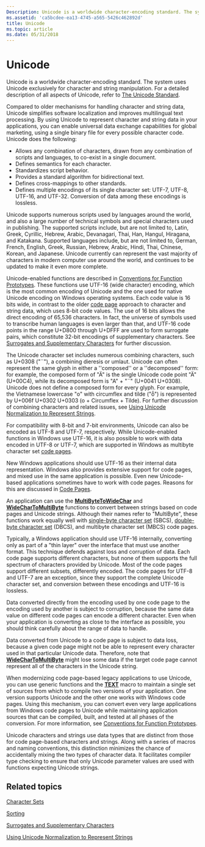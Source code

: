 ```yaml
---
Description: Unicode is a worldwide character-encoding standard. The system uses Unicode exclusively for character and string manipulation. For a detailed description of all aspects of Unicode, refer to The Unicode Standard.
ms.assetid: 'ca5bcdee-ea13-4745-a565-5426c462892d'
title: Unicode
ms.topic: article
ms.date: 05/31/2018
---
```


# Unicode

Unicode is a worldwide character-encoding standard. The system uses Unicode exclusively for character and string manipulation. For a detailed description of all aspects of Unicode, refer to [The Unicode Standard](https://www.unicode.org/standard/standard.mdl).

Compared to older mechanisms for handling character and string data, Unicode simplifies software localization and improves multilingual text processing. By using Unicode to represent character and string data in your applications, you can enable universal data exchange capabilities for global marketing, using a single binary file for every possible character code. Unicode does the following:

-   Allows any combination of characters, drawn from any combination of scripts and languages, to co-exist in a single document.
-   Defines semantics for each character.
-   Standardizes script behavior.
-   Provides a standard algorithm for bidirectional text.
-   Defines cross-mappings to other standards.
-   Defines multiple encodings of its single character set: UTF-7, UTF-8, UTF-16, and UTF-32. Conversion of data among these encodings is lossless.

Unicode supports numerous scripts used by languages around the world, and also a large number of technical symbols and special characters used in publishing. The supported scripts include, but are not limited to, Latin, Greek, Cyrillic, Hebrew, Arabic, Devanagari, Thai, Han, Hangul, Hiragana, and Katakana. Supported languages include, but are not limited to, German, French, English, Greek, Russian, Hebrew, Arabic, Hindi, Thai, Chinese, Korean, and Japanese. Unicode currently can represent the vast majority of characters in modern computer use around the world, and continues to be updated to make it even more complete.

Unicode-enabled functions are described in [Conventions for Function Prototypes](conventions-for-function-prototypes.md). These functions use UTF-16 (wide character) encoding, which is the most common encoding of Unicode and the one used for native Unicode encoding on Windows operating systems. Each code value is 16 bits wide, in contrast to the older [code page](code-pages.md) approach to character and string data, which uses 8-bit code values. The use of 16 bits allows the direct encoding of 65,536 characters. In fact, the universe of symbols used to transcribe human languages is even larger than that, and UTF-16 code points in the range U+D800 through U+DFFF are used to form surrogate pairs, which constitute 32-bit encodings of supplementary characters. See [Surrogates and Supplementary Characters](surrogates-and-supplementary-characters.md) for further discussion.

The Unicode character set includes numerous combining characters, such as U+0308 ("¨"), a combining dieresis or umlaut. Unicode can often represent the same glyph in either a ''composed'' or a ''decomposed'' form: for example, the composed form of "Ä" is the single Unicode code point "Ä" (U+00C4), while its decomposed form is "A" + "¨" (U+0041 U+0308). Unicode does not define a composed form for every glyph. For example, the Vietnamese lowercase "o" with circumflex and tilde ("ỗ") is represented by U+006f U+0302 U+0303 (o + Circumflex + Tilde). For further discussion of combining characters and related issues, see [Using Unicode Normalization to Represent Strings](using-unicode-normalization-to-represent-strings.md).

For compatibility with 8-bit and 7-bit environments, Unicode can also be encoded as UTF-8 and UTF-7, respectively. While Unicode-enabled functions in Windows use UTF-16, it is also possible to work with data encoded in UTF-8 or UTF-7, which are supported in Windows as multibyte character set [code pages](code-pages.md).

New Windows applications should use UTF-16 as their internal data representation. Windows also provides extensive support for code pages, and mixed use in the same application is possible. Even new Unicode-based applications sometimes have to work with code pages. Reasons for this are discussed in [Code Pages](code-pages.md).

An application can use the [**MultiByteToWideChar**](/windows/desktop/api/Stringapiset/nf-stringapiset-multibytetowidechar) and [**WideCharToMultiByte**](/windows/desktop/api/Stringapiset/nf-stringapiset-widechartomultibyte) functions to convert between strings based on code pages and Unicode strings. Although their names refer to "MultiByte", these functions work equally well with [single-byte character set](single-byte-character-sets.md) (SBCS), [double-byte character set](double-byte-character-sets.md) (DBCS), and multibyte character set (MBCS) code pages.

Typically, a Windows application should use UTF-16 internally, converting only as part of a "thin layer" over the interface that must use another format. This technique defends against loss and corruption of data. Each code page supports different characters, but none of them supports the full spectrum of characters provided by Unicode. Most of the code pages support different subsets, differently encoded. The code pages for UTF-8 and UTF-7 are an exception, since they support the complete Unicode character set, and conversion between these encodings and UTF-16 is lossless.

Data converted directly from the encoding used by one code page to the encoding used by another is subject to corruption, because the same data value on different code pages can encode a different character. Even when your application is converting as close to the interface as possible, you should think carefully about the range of data to handle.

Data converted from Unicode to a code page is subject to data loss, because a given code page might not be able to represent every character used in that particular Unicode data. Therefore, note that [**WideCharToMultiByte**](/windows/desktop/api/Stringapiset/nf-stringapiset-widechartomultibyte) might lose some data if the target code page cannot represent all of the characters in the Unicode string.

When modernizing code page-based legacy applications to use Unicode, you can use generic functions and the [**TEXT**](/windows/desktop/api/Winnt/nf-winnt-text) macro to maintain a single set of sources from which to compile two versions of your application. One version supports Unicode and the other one works with Windows code pages. Using this mechanism, you can convert even very large applications from Windows code pages to Unicode while maintaining application sources that can be compiled, built, and tested at all phases of the conversion. For more information, see [Conventions for Function Prototypes](conventions-for-function-prototypes.md).

Unicode characters and strings use data types that are distinct from those for code page-based characters and strings. Along with a series of macros and naming conventions, this distinction minimizes the chance of accidentally mixing the two types of character data. It facilitates compiler type checking to ensure that only Unicode parameter values are used with functions expecting Unicode strings.

## Related topics

<dl> <dt>

[Character Sets](character-sets.md)
</dt> <dt>

[Sorting](sorting.md)
</dt> <dt>

[Surrogates and Supplementary Characters](surrogates-and-supplementary-characters.md)
</dt> <dt>

[Using Unicode Normalization to Represent Strings](using-unicode-normalization-to-represent-strings.md)
</dt> </dl>

 

 



